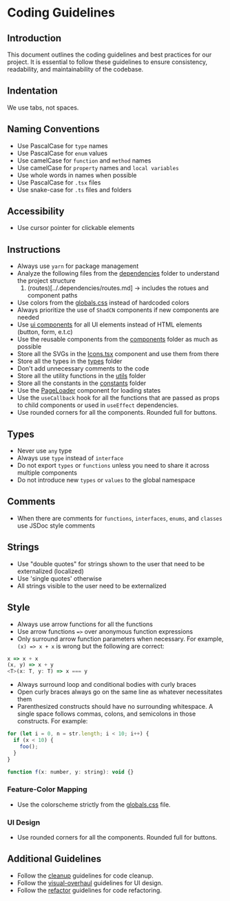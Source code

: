 # Coding Guidelines

## Introduction

This document outlines the coding guidelines and best practices for our project. It is essential to follow these guidelines to ensure consistency, readability, and maintainability of the codebase.

## Indentation

We use tabs, not spaces.

## Naming Conventions

- Use PascalCase for `type` names
- Use PascalCase for `enum` values
- Use camelCase for `function` and `method` names
- Use camelCase for `property` names and `local variables`
- Use whole words in names when possible
- Use PascalCase for `.tsx` files
- Use snake-case for `.ts` files and folders

## Accessibility

- Use cursor pointer for clickable elements

## Instructions

- Always use `yarn` for package management
- Analyze the following files from the [dependencies](../.dependencies) folder to understand the project structure
  1. (routes)[../.dependencies/routes.md] -> includes the rotues and component paths
- Use colors from the [globals.css](../src/app/globals.css) instead of hardcoded colors
- Always prioritize the use of `ShadCN` components if new components are needed
- Use [ui components](../src/components/ui) for all UI elements instead of HTML elements (button, form, e.t.c)
- Use the reusable components from the [components](../src/components) folder as much as possible
- Store all the SVGs in the [Icons.tsx](../src/components/Icons.tsx) component and use them from there
- Store all the types in the [types](../src/types) folder
- Don't add unnecessary comments to the code
- Store all the utility functions in the [utils](../src/utils) folder
- Store all the constants in the [constants](../src/constants) folder
- Use the [PageLoader](../src/components/common/PageLoader.tsx) component for loading states
- Use the `useCallback` hook for all the functions that are passed as props to child components or used in `useEffect` dependencies.
- Use rounded corners for all the components. Rounded full for buttons.

## Types

- Never use `any` type
- Always use `type` instead of `interface`
- Do not export `types` or `functions` unless you need to share it across multiple components
- Do not introduce new `types` or `values` to the global namespace

## Comments

- When there are comments for `functions`, `interfaces`, `enums`, and `classes` use JSDoc style comments

## Strings

- Use "double quotes" for strings shown to the user that need to be externalized (localized)
- Use 'single quotes' otherwise
- All strings visible to the user need to be externalized

## Style

- Always use arrow functions for all the functions
- Use arrow functions `=>` over anonymous function expressions
- Only surround arrow function parameters when necessary. For example, `(x) => x + x` is wrong but the following are correct:

```javascript
x => x + x
(x, y) => x + y
<T>(x: T, y: T) => x === y
```

- Always surround loop and conditional bodies with curly braces
- Open curly braces always go on the same line as whatever necessitates them
- Parenthesized constructs should have no surrounding whitespace. A single space follows commas, colons, and semicolons in those constructs. For example:

```javascript
for (let i = 0, n = str.length; i < 10; i++) {
  if (x < 10) {
    foo();
  }
}

function f(x: number, y: string): void {}
```

### Feature-Color Mapping

- Use the colorscheme strictly from the [globals.css](../src/app/globals.css) file.

### UI Design
- Use rounded corners for all the components. Rounded full for buttons.

## Additional Guidelines

- Follow the [cleanup](./prompts/cleanup.prompt.md) guidelines for code cleanup.
- Follow the [visual-overhaul](./prompts/visual-overhaul.prompt.md) guidelines for UI design.
- Follow the [refactor](./prompts/refactor.prompt.md) guidelines for code refactoring.
